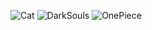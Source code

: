 ![Cat](https://media2.giphy.com/media/lJNoBCvQYp7nq/giphy.gif=1920px)
![DarkSouls](https://i.giphy.com/media/ibAVHcAvrrsU8/giphy.webp=1920px)
![OnePiece](https://media1.giphy.com/media/tIZUToOMEFGM0/giphy.gif?cid=ecf05e47484f20ee7a87f354eb50b0b86895e16d288ebb1d&rid=giphy.gif=1920px)


```javascript

```
